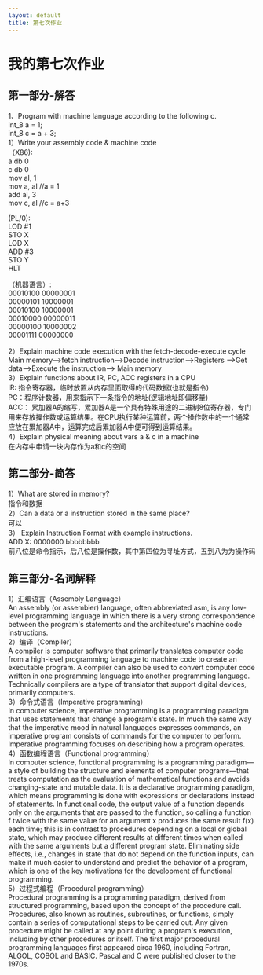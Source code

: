 ```yaml
---
layout: default
title: 第七次作业
---
```

# 我的第七次作业  

## 第一部分-解答
1、Program with machine language according to the following c.  
int_8 a = 1;  
int_8 c = a + 3;  
1）Write your assembly code & machine code  
（X86):  
a db 0  
c db 0  
mov al, 1    
mov a, al  //a = 1  
add al, 3  
mov c, al  //c = a+3   
   
(PL/0):  
 LOD #1  
 STO X  
 LOD X  
 ADD #3  
 STO Y  
 HLT  

（机器语言）:  
00010100  00000001  
00000101  10000001  
00010100  10000001   
00010000  00000011  
00000100  10000002  
00001111  00000000  

2）Explain machine code execution with the fetch-decode-execute cycle  
Main memory–>fetch instruction–>Decode instruction–>Registers –>Get data–>Execute the instruction–> Main memory  
3）Explain functions about IR, PC, ACC registers in a CPU  
IR: 指令寄存器，临时放置从内存里面取得的代码数据(也就是指令)  
PC：程序计数器，用来指示下一条指令的地址(逻辑地址即偏移量)  
ACC： 累加器A的缩写，累加器A是一个具有特殊用途的二进制8位寄存器，专门用来存放操作数或运算结果。在CPU执行某种运算前，两个操作数中的一个通常应放在累加器A中，运算完成后累加器A中便可得到运算结果。  
4）Explain physical meaning about vars a & c in a machine  
在内存中申请一块内存作为a和c的空间  

## 第二部分-简答
1）What are stored in memory?  
指令和数据  
2）Can a data or a instruction stored in the same place?  
可以  
3） Explain Instruction Format with example instructions.  
ADD X: 0000000 bbbbbbbb  
前八位是命令指示，后八位是操作数，其中第四位为寻址方式，五到八为为操作码

## 第三部分-名词解释  
1）汇编语言（Assembly Language）  
An assembly (or assembler) language, often abbreviated asm, is any low-level programming language in which there is a very strong correspondence between the program's statements and the architecture's machine code instructions.  
2）编译（Compiler）  
A compiler is computer software that primarily translates computer code from a high-level programming language to machine code to create an executable program. A compiler can also be used to convert computer code written in one programming language into another programming language. Technically compilers are a type of translator that support digital devices, primarily computers.  
3）命令式语言（Imperative programming）  
In computer science, imperative programming is a programming paradigm that uses statements that change a program's state. In much the same way that the imperative mood in natural languages expresses commands, an imperative program consists of commands for the computer to perform. Imperative programming focuses on describing how a program operates.  
4）函数编程语言（Functional programming）  
In computer science, functional programming is a programming paradigm—a style of building the structure and elements of computer programs—that treats computation as the evaluation of mathematical functions and avoids changing-state and mutable data. It is a declarative programming paradigm, which means programming is done with expressions or declarations instead of statements. In functional code, the output value of a function depends only on the arguments that are passed to the function, so calling a function f twice with the same value for an argument x produces the same result f(x) each time; this is in contrast to procedures depending on a local or global state, which may produce different results at different times when called with the same arguments but a different program state. Eliminating side effects, i.e., changes in state that do not depend on the function inputs, can make it much easier to understand and predict the behavior of a program, which is one of the key motivations for the development of functional programming.  
5）过程式编程（Procedural programming）  
Procedural programming is a programming paradigm, derived from structured programming, based upon the concept of the procedure call. Procedures, also known as routines, subroutines, or functions, simply contain a series of computational steps to be carried out. Any given procedure might be called at any point during a program's execution, including by other procedures or itself. The first major procedural programming languages first appeared circa 1960, including Fortran, ALGOL, COBOL and BASIC. Pascal and C were published closer to the 1970s.

